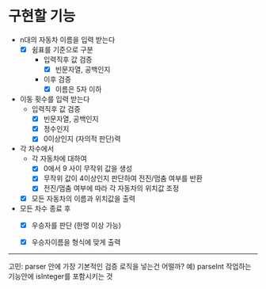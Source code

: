 # 구현할 기능

- n대의 자동차 이름을 입력 받는다
  -[x] 쉼표를 기준으로 구분
    - 입력직후 값 검증
      - [x] 빈문자열, 공백인지 
    - 이후 검증
      -[x] 이름은 5자 이하

- 이동 횟수를 입력 받는다
  - 입력직후 값 검증
    -[x] 빈문자열, 공백인지
    -[x] 정수인지
    -[x] 0이상인지 (자의적 판단)력

- 각 차수에서 
  - 각 자동차에 대하여
    -[x] 0에서 9 사이 무작위 값을 생성
    -[x] 무작위 값이 4이상인지 판단하여 전진/멈춤 여부를 반환
    -[x] 전진/멈춤 여부에 따라 각 자동차의 위치값 조정
  - [x] 모든 자동차의 이름과 위치값을 출력

- 모든 차수 종료 후
  -[x] 우승자를 판단 (한명 이상 가능)
  -[x] 우승자이름을 형식에 맞게 출력


---

고민: parser 안에 가장 기본적인 검증 로직을 넣는건 어떨까?
예) parseInt 작업하는 기능안에 isInteger를 포함시키는 것